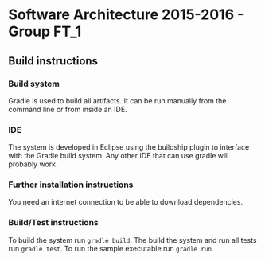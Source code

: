 # Software Architecture 2015-2016 - Group FT_1

## Build instructions

### Build system
Gradle is used to build all artifacts. It can be run manually from the command line or from inside an IDE.

### IDE
The system is developed in Eclipse using the buildship plugin to interface with the Gradle build system. Any other IDE that can use gradle will probably work.

### Further installation instructions
You need an internet connection to be able to download dependencies.

### Build/Test instructions
To build the system run `gradle build`. The build the system and run all tests run `gradle test`. To run the sample executable run `gradle run`
